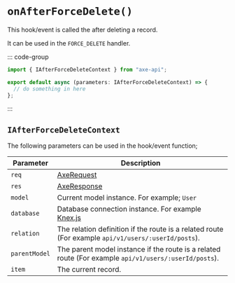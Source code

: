 # `onAfterForceDelete()`

This hook/event is called the after deleting a record.

It can be used in the `FORCE_DELETE` handler.

::: code-group

```ts [app/v1/Hooks/User/onAfterForceDelete.ts]
import { IAfterForceDeleteContext } from "axe-api";

export default async (parameters: IAfterForceDeleteContext) => {
  // do something in here
};
```

:::

## `IAfterForceDeleteContext`

The following parameters can be used in the hook/event function;

| Parameter     | Description                                                                                                                             |
| ------------- | --------------------------------------------------------------------------------------------------------------------------------------- |
| `req`         | [AxeRequest](/reference/axe-request)                                                                                                    |
| `res`         | [AxeResponse](/reference/axe-response)                                                                                                  |
| `model`       | Current model instance. For example; `User`                                                                                             |
| `database`    | Database connection instance. For example <a href="http://knexjs.org/#Installation-client" target="_blank" rel="noreferrer">Knex.js</a> |
| `relation`    | The relation definition if the route is a related route (For example `api/v1/users/:userId/posts`).                                     |
| `parentModel` | The parent model instance if the route is a related route (For example `api/v1/users/:userId/posts`).                                   |
| `item`        | The current record.                                                                                                                     |
